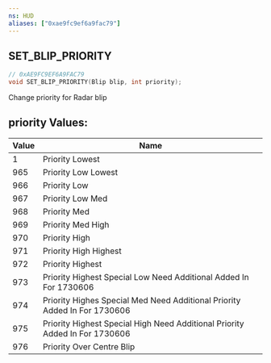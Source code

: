 ```yaml
---
ns: HUD
aliases: ["0xae9fc9ef6a9fac79"]
---
```

## SET_BLIP_PRIORITY

```c
// 0xAE9FC9EF6A9FAC79
void SET_BLIP_PRIORITY(Blip blip, int priority);
```

Change priority for Radar blip

## priority Values:
| Value | Name |
| --- | --- |
| 1 | Priority Lowest |
| 965 | Priority Low Lowest |
| 966 | Priority Low |
| 967 | Priority Low Med |
| 968 | Priority Med |
| 969 | Priority Med High |
| 970 | Priority High |
| 971 | Priority High Highest |
| 972 | Priority Highest |
| 973 |  Priority Highest Special Low Need Additional Added In For 1730606 |
| 974 |  Priority Highes Special Med Need Additional Priority Added In For 1730606 |
| 975 |  Priority Highest Special High Need Additional Priority Added In For 1730606 |
| 976 | Priority Over Centre Blip |

